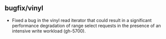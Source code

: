 ## bugfix/vinyl

* Fixed a bug in the vinyl read iterator that could result in a significant
  performance degradation of range select requests in the presence of an intensive
  write workload (gh-5700).
